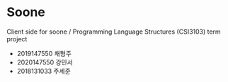 # Soone

Client side for soone / Programming Language Structures (CSI3103) term project
- 2019147550 채형주
- 2020147550 강민서
- 2018131033 주세준